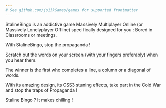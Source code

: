 ```yaml
---
# See github.com/js13kGames/games for supported frontmatter
---
```

StalineBingo is an addictive game Massively Multiplayer Online (or Massively Lonelyplayer Offline) specifically designed for you : Bored in Classrooms or meetings.

With StalineBingo, stop the propaganda !

Scratch out the words on your screen (with your fingers preferably) when you hear them.

The winner is the first who completes a line, a column or a diagonal of words.

With its amazing design, its CSS3 stuning effects, take part in the Cold War and stop the traps of Propaganda !

Staline Bingo ? It makes chilling !